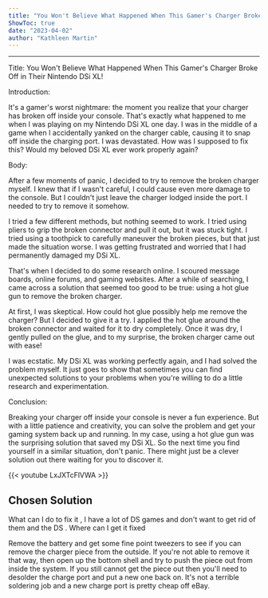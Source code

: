 ```yaml
---
title: "You Won't Believe What Happened When This Gamer's Charger Broke Off in Their Nintendo DSi XL!"
ShowToc: true 
date: "2023-04-02"
author: "Kathleen Martin"
---
```

*****
Title: You Won't Believe What Happened When This Gamer's Charger Broke Off in Their Nintendo DSi XL!

Introduction:

It's a gamer's worst nightmare: the moment you realize that your charger has broken off inside your console. That's exactly what happened to me when I was playing on my Nintendo DSi XL one day. I was in the middle of a game when I accidentally yanked on the charger cable, causing it to snap off inside the charging port. I was devastated. How was I supposed to fix this? Would my beloved DSi XL ever work properly again?

Body:

After a few moments of panic, I decided to try to remove the broken charger myself. I knew that if I wasn't careful, I could cause even more damage to the console. But I couldn't just leave the charger lodged inside the port. I needed to try to remove it somehow.

I tried a few different methods, but nothing seemed to work. I tried using pliers to grip the broken connector and pull it out, but it was stuck tight. I tried using a toothpick to carefully maneuver the broken pieces, but that just made the situation worse. I was getting frustrated and worried that I had permanently damaged my DSi XL.

That's when I decided to do some research online. I scoured message boards, online forums, and gaming websites. After a while of searching, I came across a solution that seemed too good to be true: using a hot glue gun to remove the broken charger.

At first, I was skeptical. How could hot glue possibly help me remove the charger? But I decided to give it a try. I applied the hot glue around the broken connector and waited for it to dry completely. Once it was dry, I gently pulled on the glue, and to my surprise, the broken charger came out with ease!

I was ecstatic. My DSi XL was working perfectly again, and I had solved the problem myself. It just goes to show that sometimes you can find unexpected solutions to your problems when you're willing to do a little research and experimentation.

Conclusion:

Breaking your charger off inside your console is never a fun experience. But with a little patience and creativity, you can solve the problem and get your gaming system back up and running. In my case, using a hot glue gun was the surprising solution that saved my DSi XL. So the next time you find yourself in a similar situation, don't panic. There might just be a clever solution out there waiting for you to discover it.

{{< youtube LxJXTcFlVWA >}} 



## Chosen Solution
 What can I do to fix it , I have a lot of DS games and don't want to get rid of them and the DS . Where can I get it fixed

 Remove the battery and get some fine point tweezers to see if you can remove the charger piece from the outside. If you're not able to remove it that way, then open up the bottom shell and try to push the piece out from inside the system. If you still cannot get the piece out then you'll need to desolder the charge port and put a new one back on. It's not a terrible soldering job and a new charge port is pretty cheap off eBay.




